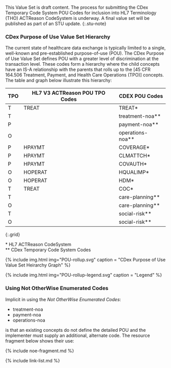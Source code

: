 <!-- ValueSet-cdex-POU-intro.md -->
<!-- ValueSet-cdex-POU.html#cdex-purpose-of-use-value-set-hierarchy -->

This Value Set is draft content. The process for submitting the CDex Temporary Code System POU Codes for inclusion into HL7 Terminology (THO) ACTReason CodeSystem is underway. A final value set will be published as part of an STU update.
{:.stu-note}

### CDex Purpose of Use Value Set Hierarchy

The current state of healthcare data exchange is typically limited to a single, well-known and pre-established purpose-of-use (POU). The CDex Purpose of Use Value Set defines POU with a greater level of discrimination at the transaction level. These codes form a hierarchy where the child concepts have an IS-A relationship with the parents that rolls up to the [45 CFR 164.506 Treatment, Payment, and Health Care Operations (TPO)] concepts. The table and graph below illustrate this hierarchy:

|TPO|HL7 V3 ACTReason POU TPO Codes|CDEX POU Codes|
|---|---|---|
|T|TREAT|TREAT*|
|T||treatment-noa**|
|P||payment-noa**|
|O||operations-noa**|
|P|HPAYMT|COVERAGE*|
|P|HPAYMT|CLMATTCH*|
|P|HPAYMT|COVAUTH*|
|O|HOPERAT|HQUALIMP*|
|O|HOPERAT|HDM*|
|T|TREAT|COC*|
|T||care-planning**|
|O||care-planning**|
|T||social-risk**|
|O||social-risk**|
{:.grid}

\* HL7 ACTReason CodeSystem  
\*\* CDex Temporary Code System Codes

{% include img.html img="POU-rollup.svg" caption = "CDex Purpose of Use Value Set Heirarchy Graph" %}

{% include img.html img="POU-rollup-legend.svg" caption = "Legend" %}

### Using Not OtherWise Enumerated Codes

Implicit in using the *Not OtherWise Enumerated Codes*:
 - treatment-noa
 - payment-noa
 - operations-noa
  
is that an existing concepts do not define the detailed POU and the implementer must supply an additional, alternate code. The resource fragment below shows their use:

{% include noe-fragment.md %}

{% include link-list.md %}
